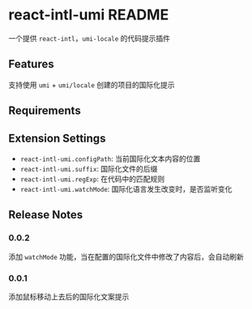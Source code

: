 # react-intl-umi README

一个提供 `react-intl`，`umi-locale` 的代码提示插件

## Features

支持使用 `umi` + `umi/locale` 创建的项目的国际化提示

## Requirements


## Extension Settings

* `react-intl-umi.configPath`: 当前国际化文本内容的位置
* `react-intl-umi.suffix`: 国际化文件的后缀
* `react-intl-umi.regExp`: 在代码中的匹配规则
* `react-intl-umi.watchMode`: 国际化语言发生改变时，是否监听变化


## Release Notes

### 0.0.2

添加 `watchMode` 功能，当在配置的国际化文件中修改了内容后，会自动刷新

### 0.0.1

添加鼠标移动上去后的国际化文案提示
